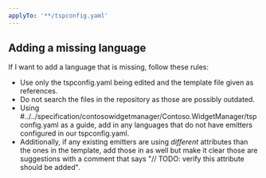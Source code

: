 ```yaml
---
applyTo: '**/tspconfig.yaml'
---
```


## Adding a missing language

If I want to add a language that is missing, follow these rules:
- Use only the tspconfig.yaml being edited and the template file given as references. 
- Do not search the files in the repository as those are possibly outdated.
- Using #../../specification/contosowidgetmanager/Contoso.WidgetManager/tspconfig.yaml as a guide, add in any languages that do not have emitters configured in our tspconfig.yaml.
- Additionally, if any existing emitters are using _different_ attributes than the ones in the template, add those in as well but make it clear those are suggestions with a comment that says "// TODO: verify this attribute should be added".

